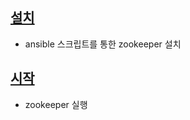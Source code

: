 ## [설치](./ansible_install/readme.md)
- ansible 스크립트를 통한 zookeeper 설치


## [시작](start.md)
- zookeeper 실행

